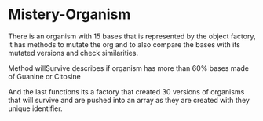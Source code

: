# Mistery-Organism

There is an organism with 15 bases that is represented by the object factory, it has methods to mutate the org and to also compare the bases with its mutated versions and check similarities. 

Method willSurvive describes if organism has more than 60% bases made of Guanine or Citosine

And the last functions its a factory that created 30 versions of organisms that will survive and are pushed into an array as they are created with they unique identifier. 